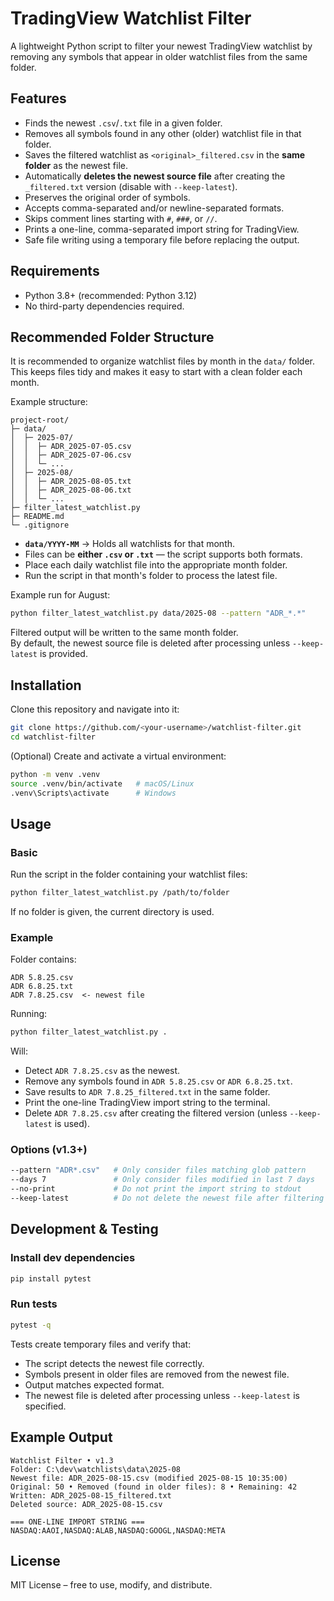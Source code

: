 # TradingView Watchlist Filter

A lightweight Python script to filter your newest TradingView watchlist by removing any symbols that appear in older watchlist files from the same folder.

## Features
- Finds the newest `.csv`/`.txt` file in a given folder.
- Removes all symbols found in any other (older) watchlist file in that folder.
- Saves the filtered watchlist as `<original>_filtered.csv` in the **same folder** as the newest file.
- Automatically **deletes the newest source file** after creating the `_filtered.txt` version (disable with `--keep-latest`).
- Preserves the original order of symbols.
- Accepts comma-separated and/or newline-separated formats.
- Skips comment lines starting with `#`, `###`, or `//`.
- Prints a one-line, comma-separated import string for TradingView.
- Safe file writing using a temporary file before replacing the output.

## Requirements
- Python 3.8+ (recommended: Python 3.12)
- No third-party dependencies required.

## Recommended Folder Structure

It is recommended to organize watchlist files by month in the `data/` folder.  
This keeps files tidy and makes it easy to start with a clean folder each month.

Example structure:
```
project-root/
├─ data/
│  ├─ 2025-07/
│  │  ├─ ADR_2025-07-05.csv
│  │  ├─ ADR_2025-07-06.csv
│  │  └─ ...
│  ├─ 2025-08/
│  │  ├─ ADR_2025-08-05.txt
│  │  ├─ ADR_2025-08-06.txt
│  │  └─ ...
├─ filter_latest_watchlist.py
├─ README.md
└─ .gitignore
```

- **`data/YYYY-MM`** → Holds all watchlists for that month.
- Files can be **either `.csv` or `.txt`** — the script supports both formats.
- Place each daily watchlist file into the appropriate month folder.
- Run the script in that month's folder to process the latest file.

Example run for August:
```bash
python filter_latest_watchlist.py data/2025-08 --pattern "ADR_*.*"
```

Filtered output will be written to the same month folder.  
By default, the newest source file is deleted after processing unless `--keep-latest` is provided.

## Installation
Clone this repository and navigate into it:

```bash
git clone https://github.com/<your-username>/watchlist-filter.git
cd watchlist-filter
```

(Optional) Create and activate a virtual environment:

```bash
python -m venv .venv
source .venv/bin/activate   # macOS/Linux
.venv\Scripts\activate      # Windows
```

## Usage

### Basic
Run the script in the folder containing your watchlist files:

```bash
python filter_latest_watchlist.py /path/to/folder
```

If no folder is given, the current directory is used.

### Example
Folder contains:
```
ADR 5.8.25.csv
ADR 6.8.25.txt
ADR 7.8.25.csv  <- newest file
```

Running:
```bash
python filter_latest_watchlist.py .
```

Will:
- Detect `ADR 7.8.25.csv` as the newest.
- Remove any symbols found in `ADR 5.8.25.csv` or `ADR 6.8.25.txt`.
- Save results to `ADR 7.8.25_filtered.txt` in the same folder.
- Print the one-line TradingView import string to the terminal.
- Delete `ADR 7.8.25.csv` after creating the filtered version (unless `--keep-latest` is used).

### Options (v1.3+)
```bash
--pattern "ADR*.csv"   # Only consider files matching glob pattern
--days 7               # Only consider files modified in last 7 days
--no-print             # Do not print the import string to stdout
--keep-latest          # Do not delete the newest file after filtering
```

## Development & Testing

### Install dev dependencies
```bash
pip install pytest
```

### Run tests
```bash
pytest -q
```

Tests create temporary files and verify that:
- The script detects the newest file correctly.
- Symbols present in older files are removed from the newest file.
- Output matches expected format.
- The newest file is deleted after processing unless `--keep-latest` is specified.

## Example Output
```plaintext
Watchlist Filter • v1.3
Folder: C:\dev\watchlists\data\2025-08
Newest file: ADR_2025-08-15.csv (modified 2025-08-15 10:35:00)
Original: 50 • Removed (found in older files): 8 • Remaining: 42
Written: ADR_2025-08-15_filtered.txt
Deleted source: ADR_2025-08-15.csv

=== ONE-LINE IMPORT STRING ===
NASDAQ:AAOI,NASDAQ:ALAB,NASDAQ:GOOGL,NASDAQ:META
```

## License
MIT License – free to use, modify, and distribute.
